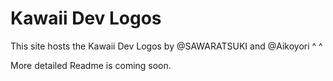 # Kawaii Dev Logos

This site hosts the Kawaii Dev Logos by @SAWARATSUKI and @Aikoyori ^ ^

More detailed Readme is coming soon.